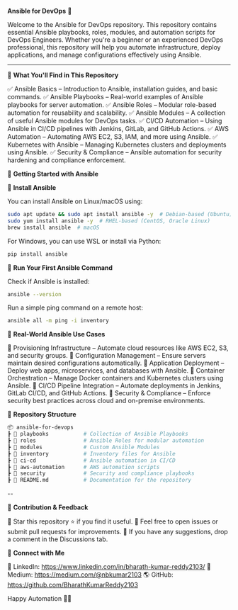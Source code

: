 **Ansible for DevOps** 🚀

Welcome to the Ansible for DevOps repository. This repository contains essential Ansible playbooks, roles, modules, and automation scripts for DevOps Engineers. Whether you're a beginner or an experienced DevOps professional, this repository will help you automate infrastructure, deploy applications, and manage configurations effectively using Ansible.

---

📌 **What You'll Find in This Repository**

✅ Ansible Basics – Introduction to Ansible, installation guides, and basic commands.
✅ Ansible Playbooks – Real-world examples of Ansible playbooks for server automation.
✅ Ansible Roles – Modular role-based automation for reusability and scalability.
✅ Ansible Modules – A collection of useful Ansible modules for DevOps tasks.
✅ CI/CD Automation – Using Ansible in CI/CD pipelines with Jenkins, GitLab, and GitHub Actions.
✅ AWS Automation – Automating AWS EC2, S3, IAM, and more using Ansible.
✅ Kubernetes with Ansible – Managing Kubernetes clusters and deployments using Ansible.
✅ Security & Compliance – Ansible automation for security hardening and compliance enforcement.

📖 **Getting Started with Ansible**

🔹 **Install Ansible**

You can install Ansible on Linux/macOS using:

 ```bash
sudo apt update && sudo apt install ansible -y  # Debian-based (Ubuntu)
sudo yum install ansible -y  # RHEL-based (CentOS, Oracle Linux)
brew install ansible  # macOS
 ```

For Windows, you can use WSL or install via Python:

 ```bash
pip install ansible
 ```

🔹 **Run Your First Ansible Command**

Check if Ansible is installed:

 ```bash
ansible --version
 ```

Run a simple ping command on a remote host:

 ```bash
ansible all -m ping -i inventory
 ```

🚀 **Real-World Ansible Use Cases**

📌 Provisioning Infrastructure – Automate cloud resources like AWS EC2, S3, and security groups.
📌 Configuration Management – Ensure servers maintain desired configurations automatically.
📌 Application Deployment – Deploy web apps, microservices, and databases with Ansible.
📌 Container Orchestration – Manage Docker containers and Kubernetes clusters using Ansible.
📌 CI/CD Pipeline Integration – Automate deployments in Jenkins, GitLab CI/CD, and GitHub Actions.
📌 Security & Compliance – Enforce security best practices across cloud and on-premise environments.

📂 **Repository Structure**

 ```bash
📦 ansible-for-devops
 ┣ 📂 playbooks           # Collection of Ansible Playbooks
 ┣ 📂 roles               # Ansible Roles for modular automation
 ┣ 📂 modules             # Custom Ansible Modules
 ┣ 📂 inventory           # Inventory files for Ansible
 ┣ 📂 ci-cd               # Ansible automation in CI/CD
 ┣ 📂 aws-automation      # AWS automation scripts
 ┣ 📂 security            # Security and compliance playbooks
 ┣ 📜 README.md           # Documentation for the repository
 ```
--

🎯 **Contribution & Feedback**

🔹 Star this repository ⭐ if you find it useful.
🔹 Feel free to open issues or submit pull requests for improvements.
🔹 If you have any suggestions, drop a comment in the Discussions tab.

📢 **Connect with Me**

💼 LinkedIn: https://www.linkedin.com/in/bharath-kumar-reddy2103/
📄 Medium: https://medium.com/@nbkumar2103
🌎 GitHub: https://github.com/BharathKumarReddy2103

Happy Automation 🚀🔥
